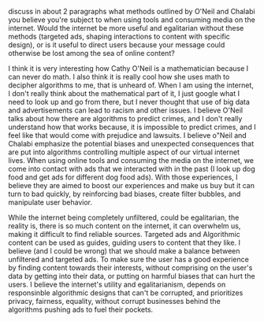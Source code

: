 discuss in about 2 paragraphs what methods outlined by O'Neil and Chalabi you believe you're subject to when using tools and consuming media on the internet. 
Would the internet be more useful and egalitarian without these methods (targeted ads, shaping interactions to content with specific design), or is it useful 
to direct users because your message could otherwise be lost among the sea of online content?

I think it is very interesting how Cathy O'Neil is a mathematician because I can never do math. I also think it is really cool how she uses math to decipher algorithms 
to me, that is unheard of. When I am using the internet, I don't really think about the mathematical part of it, I just google what I need to look up and go from there, 
but I never thought that use of big data and advertisements can lead to racism and other issues. I believe O'Neil talks about how there are algorithms to predict crimes, and I don't really understand how that works because, it is impossible to predict crimes, and I feel like that would come with prejudice and lawsuits. I believe o"Neil and Chalabi emphasize the potential biases and unexpected consequences that are put into algorithms controlling multiple aspect of our virtual internet lives. When using online tools and consuming the media on the internet, we come into contact with ads that we interacted with in the past (I look up dog food and get ads for different dog food ads). With those experiences, I believe they are aimed to boost our experiences and make us buy but it can turn to bad quickly, by reinforcing bad biases, create filter bubbles, and manipulate user behavior. 

While the internet being completely unfiltered, could be egalitarian, the reality is, there is so much content on the internet, it can overwhelm us, making it difficult to find reliable sources. Targeted ads and Algorithmic content can be used as guides, guiding users to content that they like. I believe (and I could be wrong) that we should make a balance between unfiltered and targeted ads. To make sure the user has a good experience by finding content towards their interests, without comprising on the user's data by getting into their data, or putting on harmful biases that can hurt the users. I believe the internet's utility and egalitarianism, depends on responsinble algorithmic designs that can't be corrupted, and prioritizes privacy, fairness, equality, without corrupt businesses behind the algorithms pushing ads to fuel their pockets. 

